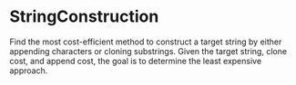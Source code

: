 # StringConstruction
Find the most cost-efficient method to construct a target string by either appending characters or cloning substrings. Given the target string, clone cost, and append cost, the goal is to determine the least expensive approach.
